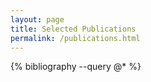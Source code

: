 ```yaml
---
layout: page
title: Selected Publications
permalink: /publications.html
---
```


{% bibliography --query @* %}
